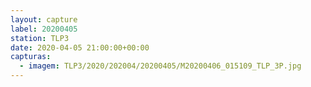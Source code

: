 ```yaml
---
layout: capture
label: 20200405
station: TLP3
date: 2020-04-05 21:00:00+00:00
capturas:
  - imagem: TLP3/2020/202004/20200405/M20200406_015109_TLP_3P.jpg
---
```

